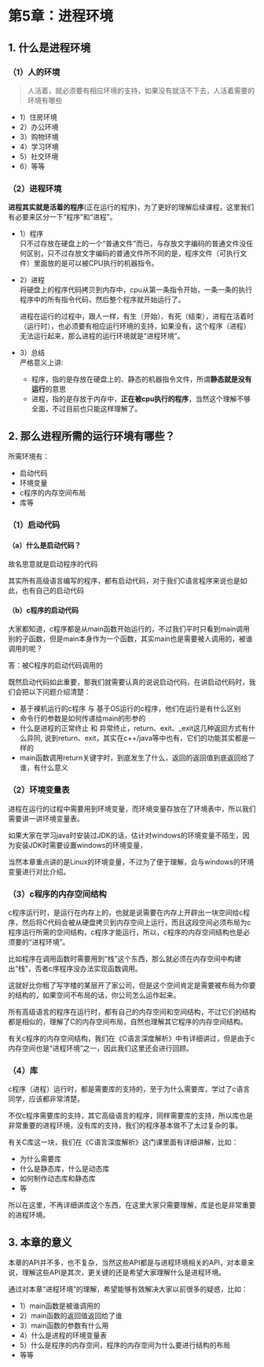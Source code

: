 # 第5章：进程环境

## 1. 什么是进程环境

### （1）人的环境

> 人活着，就必须要有相应环境的支持，如果没有就活不下去，人活着需要的环境有哪些

+ 1）住房环境
+ 2）办公环境
+ 3）购物环境
+ 4）学习环境
+ 5）社交环境
+ 6）等等

### （2）进程环境

**进程其实就是活着的程序**(正在运行的程序)，为了更好的理解后续课程，这里我们有必要来区分一下“程序”和“进程”。

+ 1）程序  
  只不过存放在硬盘上的一个“普通文件”而已，与存放文字编码的普通文件没任何区别，只不过存放文字编码的普通文件所不同的是，程序文件（可执行文件）里面放的是可以被CPU执行的机器指令。

+ 2）进程  
  将硬盘上的程序代码拷贝到内存中，cpu从第一条指令开始，一条一条的执行程序中的所有指令代码，然后整个程序就开始运行了。

  进程在运行的过程中，跟人一样，有生（开始）、有死（结束），进程在活着时（运行时），也必须要有相应运行环境的支持，如果没有，这个程序（进程）无法运行起来，那么进程的运行环境就是“进程环境”。

+ 3）总结  
  严格意义上讲:
  + 程序，指的是存放在硬盘上的、静态的机器指令文件，所谓**静态就是没有运行**的意思
  + 进程，指的是存放于内存中，**正在被cpu执行的程序**，当然这个理解不够全面，不过目前也只能这样理解了。

## 2. 那么进程所需的运行环境有哪些？

所需环境有：

+ 启动代码
+ 环境变量
+ c程序的内存空间布局
+ 库等

### （1）启动代码

#### （a）什么是启动代码？

故名思意就是启动程序的代码  

其实所有高级语言编写的程序，都有启动代码，对于我们C语言程序来说也是如此，也有自己的启动代码  

#### （b）c程序的启动代码

大家都知道，c程序都是从main函数开始运行的，不过我们平时只看到main调用别的子函数，但是main本身作为一个函数，其实main也是需要被人调用的，被谁调用的呢？  

答：被C程序的启动代码调用的  

既然启动代码如此重要，那我们就需要认真的说说启动代码，在讲启动代码时，我们会把以下问题介绍清楚：

+ 基于裸机运行的c程序 与 基于OS运行的c程序，他们在运行是有什么区别
+ 命令行的参数是如何传递给main的形参的
+ 什么是进程的正常终止 和 异常终止，return、exit、_exit这几种返回方式有什么异同, 说到return、exit，其实在c++/java等中也有，它们的功能其实都是一样的
+ main函数调用return关键字时，到底发生了什么，返回的返回值到底返回给了谁，有什么意义

### （2）环境变量表

进程在运行的过程中需要用到环境变量，而环境变量存放在了环境表中，所以我们需要讲一讲环境变量表。

如果大家在学习java时安装过JDK的话，估计对windows的环境变量不陌生，因为安装JDK时需要设置windows的环境变量，

当然本章重点讲的是Linux的环境变量，不过为了便于理解，会与windows的环境变量进行对比介绍。

### （3）c程序的内存空间结构

c程序运行时，是运行在内存上的，也就是说需要在内存上开辟出一块空间给c程序，然后将C代码会被从硬盘拷贝到内存空间上运行，而且这段空间必须布局为c程序运行所需的空间结构，c程序才能运行，所以，c程序的内存空间结构也是必须要的“进程环境”。

比如程序在调用函数时需要用到“栈”这个东西，那么就必须在内存空间中构建出“栈”，否者c序程序没办法实现函数调用。

这就好比你租了写字楼的某层开了家公司，但是这个空间肯定是需要被布局为你要的结构的，如果空间不布局的话，你公司怎么运作起来。

所有高级语言的程序在运行时，都有自己的内存空间和空间结构，不过它们的结构都是相似的，理解了C的内存空间布局，自然也理解其它程序的内存空间结构。

有关c程序的内存空间结构，我们在《C语言深度解析》中有详细讲过，但是由于c内存空间也是“进程环境”之一，因此我们这里还会进行回顾。

### （4）库

c程序（进程）运行时，都是需要库的支持的，至于为什么需要库，学过了c语言同学，应该都非常清楚。

不仅c程序需要库的支持，其它高级语言的程序，同样需要库的支持，所以库也是非常重要的进程环境，没有库的支持，我们的程序基本做不了太过复杂的事。

有关C库这一块，我们在《C语言深度解析》这门课里面有详细讲解，比如：

+ 为什么需要库
+ 什么是静态库，什么是动态库
+ 如何制作动态库和静态库
+ 等

所以在这里，不再详细讲库这个东西，在这里大家只需要理解，库是也是非常重要的进程环境。

## 3. 本章的意义

本章的API并不多，也不复杂，当然这些API都是与进程环境相关的API，对本章来说，理解这些API是其次，更关键的还是希望大家理解什么是进程环境。

通过对本章“进程环境”的理解，希望能够有效解决大家以前很多的疑惑，比如：

+ 1）main函数是被谁调用的
+ 2）main函数的返回值返回给了谁
+ 3）main函数的参数有什么用
+ 4）什么是进程的环境变量表
+ 5）什么是程序的内存空间，程序的内存空间为什么要进行结构的布局
+ 等等
